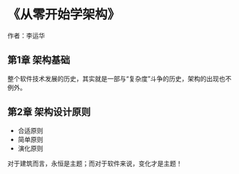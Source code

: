# 《从零开始学架构》
作者：李运华

## 第1章 架构基础
整个软件技术发展的历史，其实就是一部与“复杂度”斗争的历史，架构的出现也不例外。

## 第2章 架构设计原则
* 合适原则
* 简单原则
* 演化原则

对于建筑而言，永恒是主题；而对于软件来说，变化才是主题！

